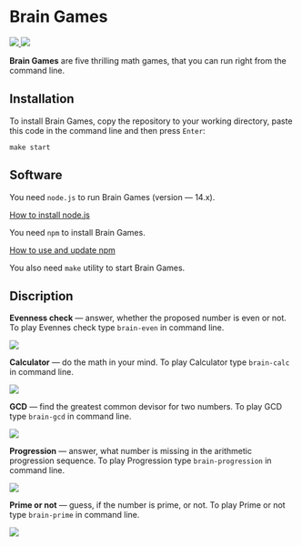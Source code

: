 # Brain Games


<a href="https://codeclimate.com/github/codeclimate/codeclimate/maintainability">
  <img src="https://api.codeclimate.com/v1/badges/a99a88d28ad37a79dbf6/maintainability" />
</a>

<a href="https://github.com/olegkuzmenko/frontend-project-lvl1/actions">
  <img src="https://github.com/olegkuzmenko/frontend-project-lvl1/workflows/StartLint/badge.svg" />
</a>

**Brain Games** are five thrilling math games, that you can run right from the command line.

## Installation ##
To install Brain Games, copy the repository to your working directory, paste this code in the command line and then press `Enter`:

```make start```

## Software

You need `node.js` to run Brain Games (version — 14.x). 

[How to install node.js](https://nodejs.org/en/download/package-manager/)

You need `npm` to install Brain Games.

[How to use and update npm](https://www.npmjs.com/get-npm)

You also need `make` utility to start Brain Games.


## Discription

**Evenness check** — answer, whether the proposed number is even or not. To play Evennes check type `brain-even` in command line.

<a href="https://asciinema.org/a/GzT6KKA41IT92vXOuFjveNhqT" target="_blank"><img src="https://asciinema.org/a/GzT6KKA41IT92vXOuFjveNhqT.svg" /></a>


**Calculator** — do the math in your mind. To play Calculator type `brain-calc` in command line.

<a href="https://asciinema.org/a/F1FQgRdotdYloNtQizQ0urMOu" target="_blank"><img src="https://asciinema.org/a/F1FQgRdotdYloNtQizQ0urMOu.svg" /></a>


**GCD** — find the greatest common devisor for two numbers. To play GCD type `brain-gcd` in command line.

<a href="https://asciinema.org/a/0ZtbNptbbsQeFRMEGCZSiMSgB" target="_blank"><img src="https://asciinema.org/a/0ZtbNptbbsQeFRMEGCZSiMSgB.svg" /></a>


**Progression** — answer, what number is missing in the arithmetic progression sequence. To play Progression type `brain-progression` in command line.

<a href="https://asciinema.org/a/CLpYvGD9uzxN2kVZanRZpXEWD" target="_blank"><img src="https://asciinema.org/a/CLpYvGD9uzxN2kVZanRZpXEWD.svg" /></a>


**Prime or not** — guess, if the number is prime, or not. To play Prime or not type `brain-prime` in command line.


<a href="https://asciinema.org/a/3MPTDcZBRz0ZCpuFbEVhfKbxy" target="_blank"><img src="https://asciinema.org/a/3MPTDcZBRz0ZCpuFbEVhfKbxy.svg" /></a>





